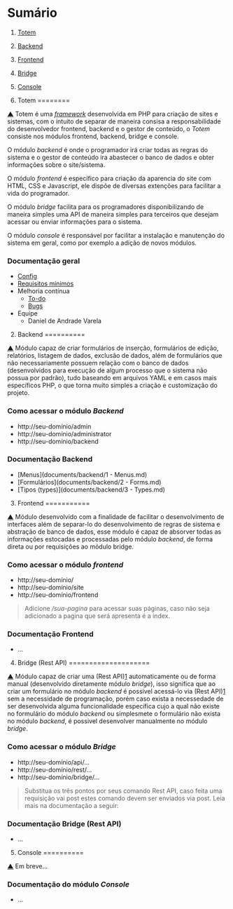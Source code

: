 Sumário                                                                                                                                    <a name="summary"></a>
=======

1. [Totem](#intro)
2. [Backend](#backend)
3. [Frontend](#frontend)
4. [Bridge](#bridge)
5. [Console](#console)


1. Totem                                                                                                                                   <a name="intro"></a>
========

[▲](#summary) Totem é uma [*framework*](http://pt.wikipedia.org/wiki/Framework) 
desenvolvida em PHP para criação de sites e sistemas, com o intuito de separar de 
maneira consisa a responsabilidade do desenvolvedor frontend, backend e o gestor 
de conteúdo, o *Totem* consiste nos módulos frontend, backend, bridge e console.

O módulo *backend* é onde o programador irá criar todas as regras do sistema e o 
gestor de conteúdo  ira abastecer o banco de dados e obter informações sobre o site/sistema.

O módulo *frontend* é específico para criação da aparencia do site com HTML, CSS 
e Javascript, ele dispõe de diversas extenções para facilitar a vida do programador.

O módulo *bridge* facilita para os programadores disponibilizando de maneira simples 
uma API de maneira simples para terceiros que desejam acessar ou enviar informações 
para o sistema.

O módulo *console* é responsável por facilitar a instalação e manutenção do sistema 
em geral, como por exemplo a adição de novos módulos.

### Documentação geral

- [Config](documents/default/config.md)
- [Requisitos mínimos](#)
- Melhoria contínua
    - [To-do](documents/default/todo.md)
    - [Bugs](documents/default/bugs.md)
- Equipe
    - Daniel de Andrade Varela


2. Backend                                                                                                                                 <a name="backend"></a>
==========

[▲](#summary) Módulo capaz de criar formulários de inserção, formulários de edição, 
relatórios, listagem de dados, exclusão de dados, além de formulários que não necessariamente 
possuem relação com o banco de dados (desenvolvidos para execução de algum processo 
que o sistema não possua por padrão), tudo baseando em arquivos YAML e em casos mais 
específicos PHP, o que torna muito simples a criação e customização do projeto.

### Como acessar o módulo *Backend* 

- http://seu-domínio/admin
- http://seu-domínio/administrator
- http://seu-domínio/backend

### Documentação Backend

- [Menus](documents/backend/1 - Menus.md)
- [Formulários](documents/backend/2 - Forms.md)
- [Tipos (types)](documents/backend/3 - Types.md)


3. Frontend                                                                                                                                <a name="frontend"></a>
===========

[▲](#summary) Módulo desenvolvido com a finalidade de facilitar o desenvolvimento 
de interfaces além de separar-lo do desenvolvimento de regras de sistema e abstração 
de banco de dados, esse módulo é capaz de absorver todas as informações estocadas 
e processadas pelo módulo *backend*, de forma direta ou por requisições ao módulo 
bridge.

### Como acessar o módulo *frontend*

- http://seu-domínio/
- http://seu-domínio/site
- http://seu-domínio/frontend

> Adicione */sua-pagina* para acessar suas páginas, caso não seja adicionado a pagina 
> que será apresenta é a index.

### Documentação Frontend

- ...


4. Bridge (Rest API)                                                                                                                       <a name="bridge"></a>
====================

[▲](#summary) Módulo capaz de criar uma (Rest API)[1] automaticamente ou de forma manual 
(desenvolvido diretamente módulo *bridge*), isso significa que ao criar um formulário 
no módulo *backend* é possivel acessá-lo via (Rest API)[1] sem a necessidade de programação, 
porém caso exista a necessedade de ser desenvolvida alguma funcionalidade específica 
cujo a qual não existe no formulário do módulo *backend* ou simplesmete o formulário
não exista no módulo *backend*, é possivel desenvolver manualmente no módulo *bridge*.

[1]: http://pt.wikipedia.org/wiki/REST

### Como acessar o módulo *Bridge*

- http://seu-domínio/api/...
- http://seu-domínio/rest/...
- http://seu-domínio/bridge/...

> Substitua os três pontos por seus comando Rest API, caso feita uma requisição 
> vai post estes comando devem ser enviados via post. Leia mais na documentação 
> a seguir:

### Documentação Bridge (Rest API)

- ...


5. Console                                                                                                                                 <a name="console"></a>
==========

[▲](#summary) Em breve...

### Documentação do módulo *Console*

- ...
